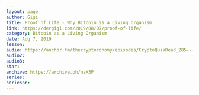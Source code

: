 ```yaml
---
layout: page
author: Gigi
title: Proof of Life - Why Bitcoin is a Living Organism
link: https://dergigi.com/2019/08/07/proof-of-life/
category: Bitcoin as a Living Organism
date: Aug 7, 2019
lesson: 
audio: https://anchor.fm/thecryptoconomy/episodes/CryptoQuikRead_285---Proof-of-Life-dergigi-e51lt1/a-alann0
audio2: 
audio3: 
star: 
archive: https://archive.ph/nsX3P
series: 
seriesnr: 
---
```

